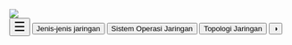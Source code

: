 <!DOCTYPE html>
<html>
 <head>
   <meta name="viewport" content="width=device-width, initial-scale=1">
   <title>Bahan Ajar</title>
    <link rel="stylesheet" type="text/css" href="style.css"/>
 </head>
<body>
<!--    header   -->
    <div class="header">
    <img src="https://i.ibb.co/86YYkcD/main-qimg-b77fde9aea646e2679395d975443c4d8.gif">
    </div>
<!--Nav bar-->
<div id="navbar">
  <button style="font-size: 23px;" onclick="openNav()">&#9776;</button>
 <button class="tablinks" onclick="openInfo(event, 'Jenis-Jenis Jaringan')" id="defaultOpen">Jenis-jenis jaringan</button>
  <button class="tablinks" onclick="openInfo(event, 'Sistem Operasi Jaringan')">Sistem Operasi Jaringan</button>
  <button class="tablinks" onclick="openInfo(event, 'Topologi Jaringan')">Topologi Jaringan</button>
  <button onclick="DarkMode()">&#9681;</button>
</div>

